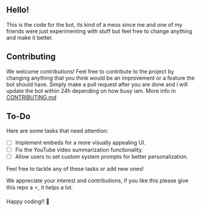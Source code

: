 ## Hello!
This is the code for the bot, its kind of a mess since me and one of my friends were just experimenting with stuff but feel free to change anything and make it better.

## Contributing

We welcome contributions! Feel free to contribute to the project by changing anything that you think would be an improvement or a feature the bot should have. Simply make a pull request after you are done and i will update the bot within 24h depending on how busy iam.
More info in [CONTRIBUTING.md](https://github.com/void6670/Free-GPT-DiscordBot/blob/main/CONTRIBUTING.md)

## To-Do

Here are some tasks that need attention:

- [ ] Implement embeds for a more visually appealing UI.
- [ ] Fix the YouTube video summarization functionality.
- [ ] Allow users to set custom system prompts for better personalization.

Feel free to tackle any of these tasks or add new ones!

We appreciate your interest and contributions, if you like this please give this repo a ⭐, it helps a lot.

Happy coding!! 🚀
